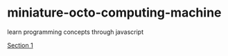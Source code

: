 # miniature-octo-computing-machine
learn programming concepts through javascript

[Section 1](\1-topics.md)
